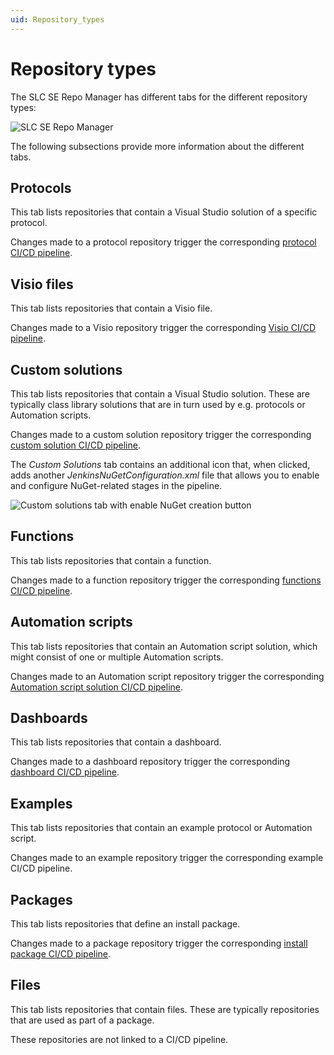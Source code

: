 ```yaml
---
uid: Repository_types
---
```


# Repository types

The SLC SE Repo Manager has different tabs for the different repository types:

![SLC SE Repo Manager](~/develop/images/repoManagerRepoTypes.png)

The following subsections provide more information about the different tabs.

## Protocols

This tab lists repositories that contain a Visual Studio solution of a specific protocol.

Changes made to a protocol repository trigger the corresponding [protocol CI/CD pipeline](xref:Pipeline_stages_for_protocols).

## Visio files

This tab lists repositories that contain a Visio file.

Changes made to a Visio repository trigger the corresponding [Visio CI/CD pipeline](xref:Pipeline_stages_for_visual_overviews).

## Custom solutions

This tab lists repositories that contain a Visual Studio solution. These are typically class library solutions that are in turn used by e.g. protocols or Automation scripts.

Changes made to a custom solution repository trigger the corresponding [custom solution CI/CD pipeline](xref:Pipeline_stages_for_custom_solutions).

The *Custom Solutions* tab contains an additional icon that, when clicked, adds another *JenkinsNuGetConfiguration.xml* file that allows you to enable and configure NuGet-related stages in the pipeline.

![Custom solutions tab with enable NuGet creation button](~/develop/images/repoManagerCustomSolutionsTab.png)

## Functions

This tab lists repositories that contain a function.

Changes made to a function repository trigger the corresponding [functions CI/CD pipeline](xref:Pipeline_stages_for_functions).

## Automation scripts

This tab lists repositories that contain an Automation script solution, which might consist of one or multiple Automation scripts.

Changes made to an Automation script repository trigger the corresponding [Automation script solution CI/CD pipeline](xref:Pipeline_stages_for_Automation_scripts).

## Dashboards

This tab lists repositories that contain a dashboard.

Changes made to a dashboard repository trigger the corresponding [dashboard CI/CD pipeline](xref:Pipeline_stages_for_dashboards).

## Examples

This tab lists repositories that contain an example protocol or Automation script.

Changes made to an example repository trigger the corresponding example CI/CD pipeline.

## Packages

This tab lists repositories that define an install package.

Changes made to a package repository trigger the corresponding [install package CI/CD pipeline](xref:Pipeline_stages_for_install_packages).

## Files

This tab lists repositories that contain files. These are typically repositories that are used as part of a package.

These repositories are not linked to a CI/CD pipeline.

